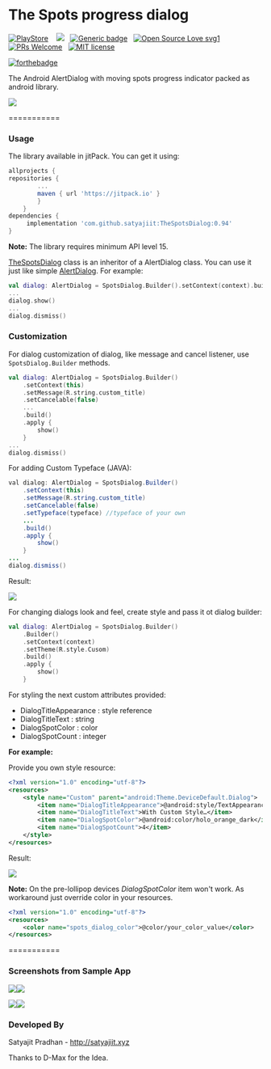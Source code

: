 # The Spots  progress dialog

[![PlayStore](https://img.shields.io/badge/Play%20Store-demo-blue.svg)](#)
&nbsp;&nbsp;
[![](https://jitpack.io/v/satyajiit/TheSpotsDialog.svg)](https://jitpack.io/#satyajiit/TheSpotsDialog)&nbsp;&nbsp;
[![Generic badge](https://img.shields.io/badge/Stable-YES-<COLOR>.svg)](#)&nbsp;&nbsp;
[![Open Source Love svg1](https://badges.frapsoft.com/os/v1/open-source.svg?v=103)](#)&nbsp;&nbsp;
[![PRs Welcome](https://img.shields.io/badge/PRs-welcome-brightgreen.svg?style=flat-square)](#)&nbsp;&nbsp;
[![MIT license](https://img.shields.io/badge/License-MIT-blue.svg)](#)

[![forthebadge](https://forthebadge.com/images/badges/powered-by-oxygen.svg)](#)

The Android AlertDialog with moving spots progress indicator packed as android library.

<img src="/screenshots/gif1.gif"/>

===========

### Usage

The library available in jitPack. You can get it using:
```groovy
allprojects {
repositories {
		...
		maven { url 'https://jitpack.io' }
		}
	}
dependencies {
     implementation 'com.github.satyajiit:TheSpotsDialog:0.94'
}
```

**Note:** The library requires minimum API level 15.

[TheSpotsDialog](/Library/src/main/java/com/satyajit/thespotsdialog/SpotsDialog.java) class is an inheritor of a AlertDialog class. You can use it just like simple [AlertDialog](http://developer.android.com/reference/android/app/AlertDialog.html). For example:
```kotlin
val dialog: AlertDialog = SpotsDialog.Builder().setContext(context).build()
...
dialog.show()
...
dialog.dismiss()
```

### Customization

For dialog customization of dialog, like message and cancel listener, use `SpotsDialog.Builder` methods.

```kotlin
val dialog: AlertDialog = SpotsDialog.Builder()
    .setContext(this)
    .setMessage(R.string.custom_title)
    .setCancelable(false)
    ...
    .build()
    .apply { 
        show() 
    }
...
dialog.dismiss()
```

For adding Custom Typeface (JAVA):

```java
val dialog: AlertDialog = SpotsDialog.Builder()
    .setContext(this)
    .setMessage(R.string.custom_title)
    .setCancelable(false)
    .setTypeface(typeface) //typeface of your own
    ...
    .build()
    .apply { 
        show() 
    }
...
dialog.dismiss()
```
Result:

<img src="/screenshots/gif3.gif"/>


For changing dialogs look and feel, create style and pass it ot dialog builder:
```kotlin
val dialog: AlertDialog = SpotsDialog.Builder()
    .Builder()
    .setContext(context)
    .setTheme(R.style.Cusom)
    .build()
    .apply {
        show()
    }
```

For styling the next custom attributes provided:
* DialogTitleAppearance : style reference
* DialogTitleText : string
* DialogSpotColor : color
* DialogSpotCount : integer

**For example:**

Provide you own style resource:
```xml
<?xml version="1.0" encoding="utf-8"?>
<resources>
    <style name="Custom" parent="android:Theme.DeviceDefault.Dialog">
        <item name="DialogTitleAppearance">@android:style/TextAppearance.Medium</item>
        <item name="DialogTitleText">With Custom Style…</item>
        <item name="DialogSpotColor">@android:color/holo_orange_dark</item>
        <item name="DialogSpotCount">4</item>
    </style>
</resources>
```

Result:

<img src="/screenshots/gif2.gif"/>


**Note:**
On the pre-lollipop devices _DialogSpotColor_ item won't work. As workaround just override color in your resources.
```xml
<?xml version="1.0" encoding="utf-8"?>
<resources>
    <color name="spots_dialog_color">@color/your_color_value</color>
</resources>
```


===========
### Screenshots from Sample App

<img src="/screenshots/ss1.png"  /><img src="/screenshots/ss2.png"  />

<img src="/screenshots/ss3.png"   /><img src="/screenshots/ss4.png" />


### Developed By

Satyajit Pradhan - http://satyajiit.xyz

Thanks to D-Max for the Idea.


